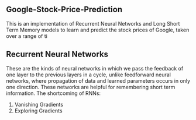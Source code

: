 ## Google-Stock-Price-Prediction

This is an implementation of Recurrent Neural Networks and Long Short Term Memory models to learn and predict the stock prices of Google, taken over a range of ti

## Recurrent Neural Networks

These are the kinds of neural networks in which we pass the feedback of one layer to the previous layers in a cycle, unlike feedforward neural networks, where propagation of data and learned parameters occurs in only one direction. 
These networks are helpful for remembering short term information.
The shortcoming of RNNs:
1. Vanishing Gradients
2. Exploring Gradients
